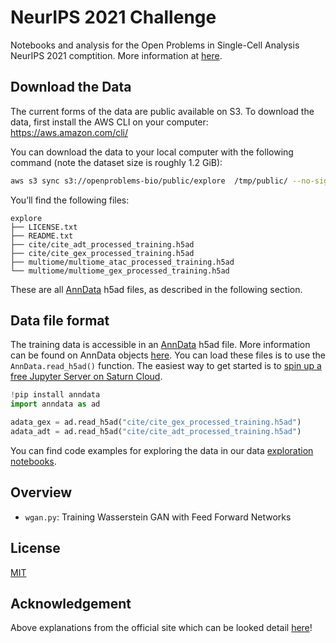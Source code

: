 # NeurIPS 2021 Challenge

Notebooks and analysis for the Open Problems in Single-Cell Analysis NeurIPS 2021 comptition. More information at [here](https://openproblems.bio/neurips).

## Download the Data

The current forms of the data are public available on S3. To download the data, first install the AWS CLI on your computer: https://aws.amazon.com/cli/

You can download the data to your local computer with the following command (note the dataset size is roughly 1.2 GiB):

```bash
aws s3 sync s3://openproblems-bio/public/explore  /tmp/public/ --no-sign-request
```
You’ll find the following files:
```
explore
├── LICENSE.txt
├── README.txt
├── cite/cite_adt_processed_training.h5ad
├── cite/cite_gex_processed_training.h5ad
├── multiome/multiome_atac_processed_training.h5ad
└── multiome/multiome_gex_processed_training.h5ad
```
These are all [AnnData](https://anndata.readthedocs.io/en/latest/) h5ad files, as described in the following section.

## Data file format

The training data is accessible in an [AnnData](https://anndata.readthedocs.io/en/latest/) h5ad file. More information can be found on AnnData objects [here](https://openproblems.bio/neurips_docs/submission/quickstart/). You can load these files is to use the ```AnnData.read_h5ad()``` function. The easiest way to get started is to [spin up a free Jupyter Server on Saturn Cloud](https://openproblems.bio/neurips_docs/about/explore/).

```python
!pip install anndata
import anndata as ad

adata_gex = ad.read_h5ad("cite/cite_gex_processed_training.h5ad")
adata_adt = ad.read_h5ad("cite/cite_adt_processed_training.h5ad")
```
You can find code examples for exploring the data in our data [exploration notebooks](notebooks/).

## Overview

* ```wgan.py```: Training Wasserstein GAN with Feed Forward Networks
## License

[MIT](LICENSE)

## Acknowledgement

Above explanations from the official site which  can be looked detail [here](https://openproblems.bio/neurips_docs/data/dataset/)!




